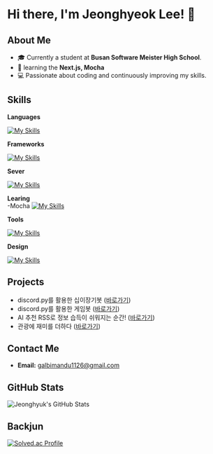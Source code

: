 # Hi there, I'm Jeonghyeok Lee! 👋

## About Me

- 🎓 Currently a student at **Busan Software Meister High School**.
- 🌱 learning the **Next.js, Mocha**
- 💻 Passionate about coding and continuously improving my skills.

## Skills

**Languages**
  
[![My Skills](https://skillicons.dev/icons?i=html,css,js,python,c,react)](https://skillicons.dev)

**Frameworks**
  
[![My Skills](https://skillicons.dev/icons?i=nodejs,express,fastapi)](https://skillicons.dev)

**Sever**

[![My Skills](https://skillicons.dev/icons?i=sqlite,redis)](https://skillicons.dev)

**Learing**<br>
-Mocha
[![My Skills](https://skillicons.dev/icons?i=mocha)](https://skillicons.dev)

**Tools**
  
[![My Skills](https://skillicons.dev/icons?i=vscode,clion)](https://skillicons.dev)

**Design**
  
[![My Skills](https://skillicons.dev/icons?i=figma,ps,ai)](https://skillicons.dev)

## Projects
- discord.py를 활용한 십이장기봇 ([바로가기](https://github.com/GAMZAMANDU/12chessBot))
- discord.py를 활용한 게임봇 ([바로가기](https://github.com/GAMZAMANDU/DeathCard))
- AI 추천 RSS로 정보 습득이 쉬워지는 순간! ([바로가기](https://github.com/Team-Found/SANDDEOT-App))
- 관광에 재미를 더하다 ([바로가기](https://github.com/FindOut-Hackathon))
## Contact Me

- **Email:** [galbimandu1126@gmail.com](mailto:galbimandu1126@gmail.com)

## GitHub Stats

![Jeonghyuk's GitHub Stats](https://github-readme-stats.vercel.app/api?username=gamzamandu&show_icons=true&theme=radical)

## Backjun
[![Solved.ac Profile](http://mazassumnida.wtf/api/v2/generate_badge?boj=garic)](https://solved.ac/백준아이디/)
